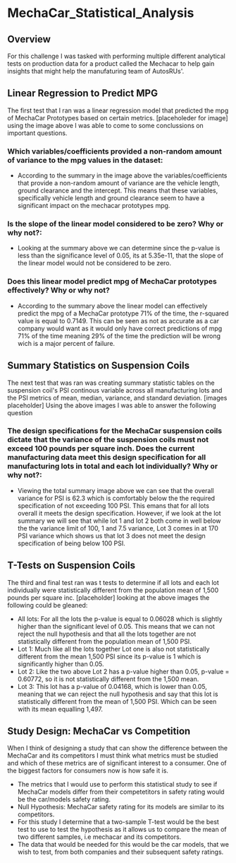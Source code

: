 # MechaCar_Statistical_Analysis
## Overview
For this challenge I was tasked with performing multiple different analytical tests on production data for a product called the Mechacar to help gain insights that might help the manufaturing team of AutosRUs'.
## Linear Regression to Predict MPG
The first test that I ran was a linear regression model that predicted the mpg of MechaCar Prototypes based on certain metrics.
[placeholeder for image]
using the image above I was able to come to some conclussions on important questions.
### Which variables/coefficients provided a non-random amount of variance to the mpg values in the dataset: 
* According to the summary in the image above the variables/coefficients that provide a non-random amount of variance are the vehicle length, ground clearance and the intercept. This means that these variables, specifically vehicle length and ground clearance seem to have a significant impact on the mechacar prototypes mpg.
### Is the slope of the linear model considered to be zero? Why or why not?:
* Looking at the summary above we can determine since the p-value is less than the significance level of 0.05, its at 5.35e-11, that the slope of the linear model would not be considered to be zero.
### Does this linear model predict mpg of MechaCar prototypes effectively? Why or why not?
* According to the summary above the linear model can effectively predict the mpg of a MechaCar prototype 71% of the time, the r-squared value is equal to 0.7149. This can be seen as not as accurate as a car company would want as it would only have correct predictions of mpg 71% of the time meaning 29% of the time the prediction will be wrong wich is a major percent of failure.
## Summary Statistics on Suspension Coils
The next test that was ran was creating summary statistic tables on the suspension coil's PSI continous variable across all manufacturing lots and the PSI metrics of mean, median, variance, and standard deviation.
[images placeholder]
Using the above images I was able to answer the following question
### The design specifications for the MechaCar suspension coils dictate that the variance of the suspension coils must not exceed 100 pounds per square inch. Does the current manufacturing data meet this design specification for all manufacturing lots in total and each lot individually? Why or why not?:
* Viewing the total summary image above we can see that the overall variance for PSI is 62.3 which is comfortably below the the required specification of not exceeding 100 PSI. This emans that for all lots overall it meets the design specification. However, if we look at the lot summary we will see that while lot 1 and lot 2 both come in well below the the variance limit of 100, 1 and 7.5 variance, Lot 3 comes in at 170 PSI variance which shows us that lot 3 does not meet the design specification of being below 100 PSI.
## T-Tests on Suspension Coils
The third and final test ran was t tests to determine if all lots and each lot individually were statistically different from the population mean of 1,500 pounds per square inc.
[placeholder]
looking at the above images the following could be gleaned:
* All lots: For all the lots the p-value is equal to 0.06028 which is slightly higher than the significant level of 0.05. This means that we can not reject the null hypothesis and that all the lots together are not statistically different from the population mean of 1,500 PSI.
* Lot 1: Much like all the lots together Lot one is also not statistically different from the mean 1,500 PSI since its p-value is 1 which is significantly higher than 0.05.
* Lot 2: Like the two above Lot 2 has a p-value higher than 0.05, p-value = 0.60772, so it is not statistically different from the 1,500 mean.
* Lot 3: This lot has a p-value of 0.04168, which is lower than 0.05, meaning that we can reject the null hypothesis and say that this lot is statistically different from the mean of 1,500 PSI. Which can be seen with its mean equalling 1,497.
## Study Design: MechaCar vs Competition
When I think of designing a study that can show the difference between the MechaCar and its competitors I must think what metrics must be studied and which of these metrics are of significant interest to a consumer. One of the biggest factors for consumers now is how safe it is.
* The metrics that I would use to perform this statistical study to see if MechaCar models differ from their competetitors in safety rating would be the car/models safety rating. 
* Null Hypothesis: MechaCar safety rating for its models are similar to its competitors.
* For this study I determine that a two-sample T-test would be the best test to use to test the hypothesis as it allows us to compare the mean of two different samples, i.e mechacar and its competitors.
* The data that would be needed for this would be the car models, that we wish to test, from both companies and their subsequent safety ratings.
